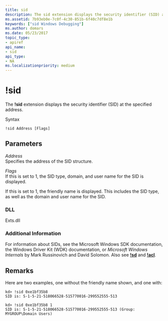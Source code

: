 ```yaml
---
title: sid
description: The sid extension displays the security identifier (SID) at the specified address.
ms.assetid: 7b93eb0e-7c0f-4c30-851b-6f40c7df8e1b
keywords: ["sid Windows Debugging"]
ms.author: domars
ms.date: 05/23/2017
topic_type:
- apiref
api_name:
- sid
api_type:
- NA
ms.localizationpriority: medium
---
```


# !sid


The **!sid** extension displays the security identifier (SID) at the specified address.

Syntax

```
!sid Address [Flags] 
```

## <span id="ddk__sid_dbg"></span><span id="DDK__SID_DBG"></span>Parameters


<span id="_______Address______"></span><span id="_______address______"></span><span id="_______ADDRESS______"></span> *Address*   
Specifies the address of the SID structure.

<span id="_______Flags______"></span><span id="_______flags______"></span><span id="_______FLAGS______"></span> *Flags*   
If this is set to 1, the SID type, domain, and user name for the SID is displayed.

If this is set to 1, the friendly name is displayed. This includes the SID type, as well as the domain and user name for the SID.

### <span id="DLL"></span><span id="dll"></span>DLL

Exts.dll

### <span id="Additional_Information"></span><span id="additional_information"></span><span id="ADDITIONAL_INFORMATION"></span>Additional Information

For information about SIDs, see the Microsoft Windows SDK documentation, the Windows Driver Kit (WDK) documentation, or *Microsoft Windows Internals* by Mark Russinovich and David Solomon. Also see [**!sd**](-sd.md) and [**!acl**](-acl.md).

Remarks
-------

Here are two examples, one without the friendly name shown, and one with:

```
kd> !sid 0xe1bf35b8
SID is: S-1-5-21-518066528-515770016-299552555-513

kd> !sid 0xe1bf35b8 1
SID is: S-1-5-21-518066528-515770016-299552555-513 (Group: MYGROUP\Domain Users)
```

 

 






